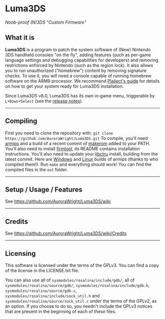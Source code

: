 # Luma3DS
*Noob-proof (N)3DS "Custom Firmware"*

## What it is

**Luma3DS** is a program to patch the system software of (New) Nintendo 3DS handheld consoles "on the fly", adding features (such as per-game language settings and debugging capabilities for developers) and removing restrictions enforced by Nintendo (such as the region lock).
It also allows you to run unauthorized ("homebrew") content by removing signature checks.
To use it, you will need a console capable of running homebrew software on the ARM9 processor. We recommend [Plailect's guide](https://3ds.hacks.guide/) for details on how to get your system ready for Luma3DS installation.

Since Luma3DS v8.0, Luma3DS has its own in-game menu, triggerable by `L+Down+Select` (see the [release notes](https://github.com/AuroraWright/Luma3DS/releases/tag/v8.0)).

---

## Compiling

First you need to clone the repository with: `git clone https://github.com/AuroraWright/Luma3DS.git`
To compile, you'll need [armips](https://github.com/Kingcom/armips) and a build of a recent commit of [makerom](https://github.com/profi200/Project_CTR) added to your PATH. You'll also need to install [firmtool](https://github.com/TuxSH/firmtool), its README contains installation instructions.
You'll also need to update your [libctru](https://github.com/smealum/ctrulib) install, building from the latest commit.
Here are [Windows](https://buildbot.orphis.net/armips/) and [Linux](https://ev1l0rd.s-ul.eu/mEIk4atQ) builds of armips (thanks to who compiled them!).
Run `make` and everything should work!
You can find the compiled files in the `out` folder.

---

## Setup / Usage / Features

See https://github.com/AuroraWright/Luma3DS/wiki

---

## Credits

See https://github.com/AuroraWright/Luma3DS/wiki/Credits

---

## Licensing

This software is licensed under the terms of the GPLv3.
You can find a copy of the license in the LICENSE.txt file.

You can also use all of `sysmodules/rosalina/include/gdb/`, all of `sysmodules/rosalina/source/gdb/`, `sysmodules/rosalina/include/gdb.h`, `sysmodules/rosalina/source/gdb.c`, `sysmodules/rosalina/include/sock_util.h` and `sysmodules/rosalina/source/sock_util.c` under the terms of the GPLv2, as an option. If you choose to do so, you needn't include the GPLv3 notices that are present in the beginning of each of these files.

